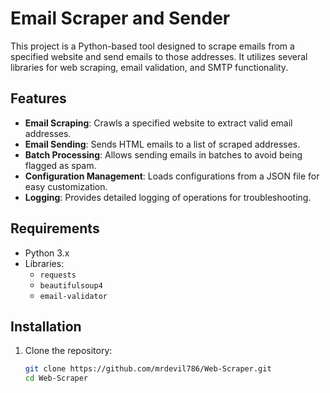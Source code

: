 # Email Scraper and Sender

This project is a Python-based tool designed to scrape emails from a specified website and send emails to those addresses. It utilizes several libraries for web scraping, email validation, and SMTP functionality.

## Features

- **Email Scraping**: Crawls a specified website to extract valid email addresses.
- **Email Sending**: Sends HTML emails to a list of scraped addresses.
- **Batch Processing**: Allows sending emails in batches to avoid being flagged as spam.
- **Configuration Management**: Loads configurations from a JSON file for easy customization.
- **Logging**: Provides detailed logging of operations for troubleshooting.

## Requirements

- Python 3.x
- Libraries:
  - `requests`
  - `beautifulsoup4`
  - `email-validator`

## Installation

1. Clone the repository:
   ```bash
   git clone https://github.com/mrdevil786/Web-Scraper.git
   cd Web-Scraper
   ```
